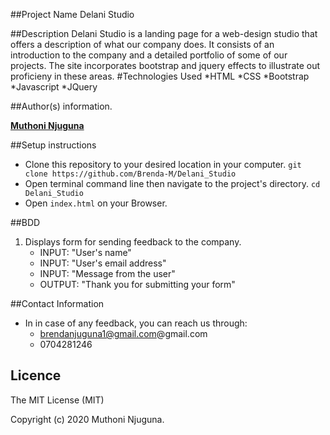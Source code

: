 ##Project Name
Delani Studio 

##Description
Delani Studio is a landing page for a web-design studio that offers a description of what our company does. It consists of an introduction to the company and a detailed portfolio of some of our projects. The site incorporates bootstrap and jquery effects to illustrate out proficieny in these areas. 
#Technologies Used
*HTML
*CSS
*Bootstrap
*Javascript
*JQuery

##Author(s) information.

[**Muthoni Njuguna**](https://github.com/Brenda-M)

##Setup instructions
- Clone this repository to your desired location in your computer. `git clone https://github.com/Brenda-M/Delani_Studio`
- Open terminal command line then navigate to the project's directory. `cd Delani_Studio`
- Open `index.html` on your Browser.

##BDD
1. Displays form for sending feedback to the company.
   - INPUT: "User's name"
   - INPUT: "User's email address"
   - INPUT: "Message from the user"
   - OUTPUT: "Thank you for submitting your form"

##Contact Information
- In in case of any feedback, you can reach us through:
  - brendanjuguna1@gmail.com@gmail.com
  - 0704281246

## Licence

The MIT License (MIT)

Copyright (c) 2020 Muthoni Njuguna.
